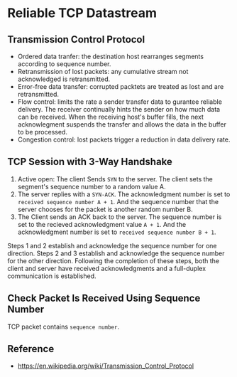 # Reliable TCP Datastream

## Transmission Control Protocol

- Ordered data tranfer: the destination host rearranges segments according to sequence number.
- Retransmission of lost packets: any cumulative stream not acknowledged is retransmitted.
- Error-free data transfer: corrupted packtets are treated as lost and are retransmitted.
- Flow control: limits the rate a sender transfer data to gurantee reliable delivery. The receiver continually hints the sender on how much data can be received. When the receiving host's buffer fills, the next acknowlegment suspends the transfer and allows the data in the buffer to be processed.
- Congestion control: lost packets trigger a reduction in data delivery rate.


## TCP Session with 3-Way Handshake


1. Active open: The client Sends `SYN` to the server. The client sets the segment's sequence number to a random value A.
2. The server replies with a `SYN-ACK`. The acknowledgment number is set to `received sequence number A + 1`. And the sequence number that the server chooses for the packet is another random number B.
3. The Client sends an ACK back to the server. The sequence number is set to the recieved acknowledgment value `A + 1`. And the acknowledgment number is set to `received sequence number B + 1`.

Steps 1 and 2 establish and acknowledge the sequence number for one direction. Steps 2 and 3 establish and acknowledge the sequence number for the other direction. Following the completion of these steps, both the client and server have received acknowledgments and a full-duplex communication is established.


## Check Packet Is Received Using Sequence Number

TCP packet contains `sequence number`.




## Reference

- https://en.wikipedia.org/wiki/Transmission_Control_Protocol
